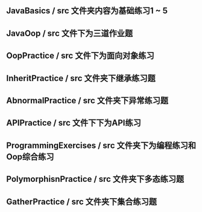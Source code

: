 ##  JavaBasics / src 文件夹内容为基础练习1 ~ 5

##  JavaOop / src 文件下为三道作业题

## OopPractice / src 文件下为面向对象练习

## InheritPractice / src 文件夹下继承练习题

## AbnormalPractice / src 文件夹下异常练习题

## APIPractice / src 文件下下为API练习

## ProgrammingExercises / src 文件夹下为编程练习和Oop综合练习

## PolymorphisnPractice / src 文件夹下多态练习题

## GatherPractice / src 文件夹下集合练习题

